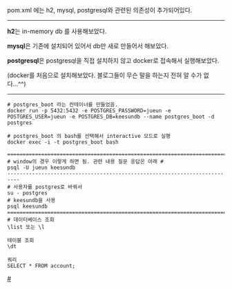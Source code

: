 pom.xml 에는 h2, mysql, postgresql와 관련된 의존성이 추가되어있다.

------

**h2**는 in-memory db 를 사용해보았다.

**mysql**은 기존에 설치되어 있어서 db만 새로 만들어서 해보았다.

**postgresql**은 postgresql을 직접 설치하지 않고 docker로 접속해서 실행해보았다.

(docker를 처음으로 설치해보았다. 블로그들이 무슨 말을 하는지 전혀 알 수가 없다...^^)

------

```
# postgres_boot 라는 컨테이너를 만들었음.
docker run -p 5432:5432 -e POSTGRES_PASSWORD=jueun -e POSTGRES_USER=jueun -e POSTGRES_DB=keesundb --name postgres_boot -d postgres

# postgres_boot 의 bash를 선택해서 interactive 모드로 실행
docker exec -i -t postgres_boot bash

==========================================================================
# window의 경우 이렇게 하면 됨. 관련 내용 질문 응답은 아래 #
psql -U jueun keesundb
--------------------------------------------------------------------------
# 사용자를 postgres로 바꿔서
su - postgres
# keesundb을 사용
psql keesundb
==========================================================================
# 데이터베이스 조회
\list 또는 \l

테이블 조회
\dt

쿼리
SELECT * FROM account;

```

[#](https://www.inflearn.com/course/%EC%8A%A4%ED%94%84%EB%A7%81%EB%B6%80%ED%8A%B8/lecture/13558?tab=question&q=5650)